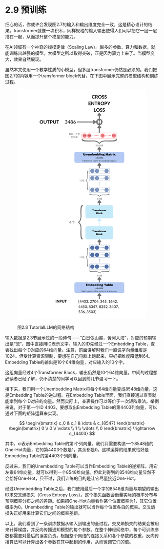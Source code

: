 # 2.9 预训练

细心的话，你或许会发现图2.7的输入和输出维度完全一致，这是精心设计的结果。transformer就像一块积木，同样规格的输入输出使得人们可以把它一层一层搭在一起，从而提升整个模型的能力。

在AI领域有一个神奇的规模定律（Scaling Law）。越多的参数、算力和数据，就能训练出越强的模型。大模型之所以取得突破，正是因为算力上来了。当模型变大，效果自然展现。

虽然本文使用一个教学性质的小模型，但多层transformer仍然是必须的。我们把图2.7的内容用一个transformer block代替，在下图中展示完整的模型结构和训练过程。

<figure><img src="../.gitbook/assets/tutorial_llm.png" alt=""><figcaption><p>图2.8 TutorialLLM的网络结构</p></figcaption></figure>

输入数据是2.3节展示过的一段诗句——“白日依山盡，黃河入海”，对应的预期输出是“流”，图中直接用ID表示文字。输入的ID先经过一个Embedding Table，查表找出每个ID对应的64维向量。注意，前面讲解时我们一直说字向量维度是1024。但受计算资源限制，要想在自己电脑上跑起来，只好把维度降低到64。Embedding Table的输出是10个64维向量，对应输入的10个字。

这组向量经过4个Transformer Block，输出仍然是10个64维向量。中间的过程想必读者已经了解，仍不清楚的同学可以回到前几节温习一下。

接下来，我们用一个Unembedding Matrix将每个64维向量变成8548维向量，这是Embedding Table的逆过程。在Embedding Table里面，我们直接通过查表就能拿到每个ID对应的向量。然而实际上，查表操作可以等价于一次矩阵乘法。举例来说，对于第一个ID 4403，要想取出Embedding Table的第4403列向量，可以通过下面的矩阵运算来实现。

$$
\begin{bmatrix}
c_0 & c_1 & \dots & c_{8547}
\end{bmatrix}
 \begin{bmatrix}
0 \\ 0 \\ \vdots \\ 1 \\ \vdots \\ 0
\end{bmatrix}
\rightarrow c_{4403}
$$

其中，ci表示Embedding Table的第i个列向量。我们只需要构造一个8548维的One-Hot向量，它的第4403个数是1，其余都是0。这样运算的结果就恰好是Embedding Table的第4403个列向量。

反过来，我们的Unembedding Table可以当作Embedding Table的逆矩阵，用它左乘64维向量，就可以得到一个8548维向量。但此刻得到的8548维向量显然不会恰好One-Hot，只不过，我们训练的目的是让它尽量接近One-Hot。

经过Unembedding Table之后，我们使用最后一个字的8548维向量与期望的输出ID求交叉熵损失（Cross Entropy Loss）。这个损失函数会衡量实际的概率分布与预期概率分布之间的差距。如果把One-Hot向量看作某个位置概率为1，其它位置概率为0。Unembedding Table的输出就可以当作每个位置各自的概率。交叉熵损失正好用来计算它们之间的概率差距。

以上，我们看到了一条训练数据从输入到输出的全过程。交叉熵损失的结果会被用来计算梯度，并反向传播通知模型的每个参数。在整个神经网络中，每个可训练参数都需要对最后的误差负责。根据整个网络的连接关系和各个参数的权重，反向传播算法可以计算出各个参数在其中起到的作用，从而微调它们的值。

